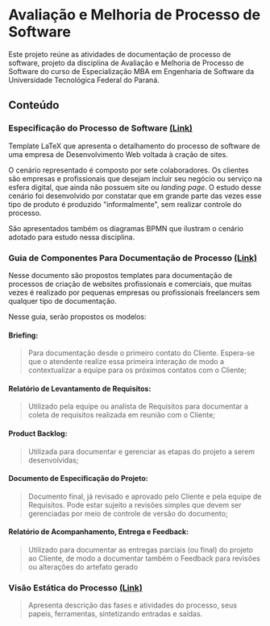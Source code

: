 # Avaliação e Melhoria de Processo de Software


Este projeto reúne as atividades de documentação de processo de software, projeto da disciplina de Avaliação e Melhoria de Processo de Software do curso de Especialização MBA em Engenharia de Software da Universidade Tecnológica Federal do Paraná.

## Conteúdo

### Especificação do Processo de Software [(Link)](https://github.com/giovanacgois/ProcessoDeSoftware/tree/master/ATIV4_Especifica%C3%A7%C3%A3o_Processo_Software)
Template LaTeX que apresenta o detalhamento do processo de software de uma empresa de Desenvolvimento Web voltada à cração de sites.

O cenário representado é composto por sete colaboradores. Os clientes são empresas e profissionais que desejam incluir seu negócio ou serviço na esfera digital, que ainda não possuem site ou *landing page*. O estudo desse cenário foi desenvolvido por constatar que em grande parte das vezes esse tipo de produto é produzido "informalmente", sem realizar controle do processo.

São apresentados também os diagramas BPMN que ilustram o cenário adotado para estudo nessa disciplina.


### Guia de Componentes Para Documentação de Processo [(Link)](https://github.com/giovanacgois/ProcessoDeSoftware/tree/master/ATIV5_Modelos_Doctos_Processo)
Nesse documento são propostos templates para documentação de processos de criação de websites profissionais e comerciais, que muitas vezes é realizado por pequenas empresas ou profissionais freelancers sem qualquer tipo de documentação.

Nesse guia, serão propostos os modelos:

#### Briefing:
> Para documentação desde o primeiro contato do Cliente. Espera-se que o
> atendente realize essa primeira interação de modo a contextualizar a
> equipe para os próximos contatos com o Cliente;

#### Relatório de Levantamento de Requisitos:

> Utilizado pela equipe ou analista de Requisitos para documentar a
> coleta de requisitos realizada em reunião com o Cliente;

#### Product Backlog: 

> Utilizada para documentar e gerenciar as etapas do projeto a serem
> desenvolvidas;

#### Documento de Especificação do Projeto: 

> Documento final, já revisado e aprovado pelo Cliente e pela equipe de
> Requisitos. Pode estar sujeito a revisões simples que devem ser
> gerenciadas por meio de controle de versão do documento;

#### Relatório de Acompanhamento, Entrega e Feedback: 

> Utilizado para documentar as entregas parciais (ou final) do projeto
> ao Cliente, de modo a documentar também o Feedback para revisões ou
> alterações do artefato gerado

### Visão Estática do Processo [(Link)](https://github.com/giovanacgois/ProcessoDeSoftware/tree/master/Ativ_6_Visão_Estática_Processo)
> Apresenta descrição das fases e atividades do processo, seus papeis,
ferramentas, sintetizando entradas e saídas.